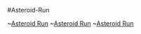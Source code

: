 #Asteroid-Run

~[Asteroid Run](http://uni.ey.nz/242/home.png)
~[Asteroid Run](http://uni.ey.nz/242/gameplay.png)
~[Asteroid Run](http://uni.ey.nz/242/gameover.png)
